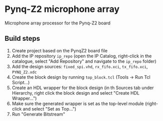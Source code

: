 # Pynq-Z2 microphone array
Microphone array processor for the Pynq-Z2 board

## Build steps
1. Create project based on the PynqZ2 board file
2. Add the IP repository ```ip_repo``` (open the IP Catalog, right-click in the catalogue, select "Add Repository" and navigate to the ```ip_repo``` folder)
3. Add the design sources: ```fixed_spi.vhd```, ```rx_fifo.xci```, ```tx_fifo.xci```, ```PYNQ_Z2.xdc```
4. Create the block design by running ```top_block.tcl``` (Tools -> Run Tcl Script...)
5. Create an HDL wrapper for the block design (in th Sources tab under Hierarchy, right click the block design and select "Create HDL Wrapper...")
6. Make sure the generated wrapper is set as the top-level module (right-click and select "Set as Top...")
7. Run "Generate Bitstream"